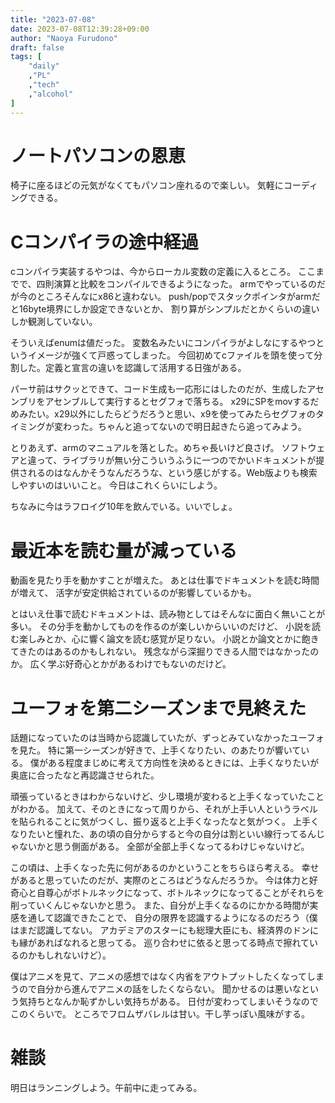 ```yaml
---
title: "2023-07-08"
date: 2023-07-08T12:39:28+09:00
author: "Naoya Furudono"
draft: false
tags: [
    "daily"
    ,"PL"
    ,"tech"
    ,"alcohol"
]
---
```


# ノートパソコンの恩恵

椅子に座るほどの元気がなくてもパソコン座れるので楽しい。
気軽にコーディングできる。

# Cコンパイラの途中経過

cコンパイラ実装するやつは、今からローカル変数の定義に入るところ。
ここまでで、四則演算と比較をコンパイルできるようになった。
armでやっているのだが今のところそんなにx86と違わない。
push/popでスタックポインタがarmだと16byte境界にしか設定できないとか、
割り算がシンプルだとかくらいの違いしか観測していない。

そういえばenumは値だった。
変数名みたいにコンパイラがよしなにするやつというイメージが強くて戸惑ってしまった。
今回初めてcファイルを頭を使って分割した。定義と宣言の違いを認識して活用する日強がある。

パーサ前はサクッとできて、コード生成も一応形にはしたのだが、生成したアセンブリをアセンブルして実行するとセグフォで落ちる。
x29にSPをmovするだめみたい。x29以外にしたらどうだろうと思い、x9を使ってみたらセグフォのタイミングが変わった。ちゃんと追ってないので明日起きたら追ってみよう。

とりあえず、armのマニュアルを落とした。めちゃ長いけど良さげ。
ソフトウェアと違って、ライブラリが無い分こういうふうに一つのでかいドキュメントが提供されるのはなんかそうなんだろうな、という感じがする。Web版よりも検索しやすいのはいいこと。
今日はこれくらいにしよう。

ちなみに今はラフロイグ10年を飲んでいる。いいでしょ。

# 最近本を読む量が減っている

動画を見たり手を動かすことが増えた。
あとは仕事でドキュメントを読む時間が増えて、
活字が安定供給されているのが影響しているかも。

とはいえ仕事で読むドキュメントは、読み物としてはそんなに面白く無いことが多い。
その分手を動かしてものを作るのが楽しいからいいのだけど、
小説を読む楽しみとか、心に響く論文を読む感覚が足りない。
小説とか論文とかに飽きてきたのはあるのかもしれない。
残念ながら深掘りできる人間ではなかったのか。
広く学ぶ好奇心とかがあるわけでもないのだけど。

# ユーフォを第二シーズンまで見終えた

話題になっていたのは当時から認識していたが、ずっとみていなかったユーフォを見た。
特に第一シーズンが好きで、上手くなりたい、のあたりが響いている。
僕がある程度まじめに考えて方向性を決めるときには、上手くなりたいが奥底に合ったなと再認識させられた。

頑張っているときはわからないけど、少し環境が変わると上手くなっていたことがわかる。
加えて、そのときになって周りから、それが上手い人というラベルを貼られることに気がつくし、振り返ると上手くなったなと気がつく。
上手くなりたいと憧れた、あの頃の自分からすると今の自分は割といい線行ってるんじゃないかと思う側面がある。
全部が全部上手くなってるわけじゃないけど。

この頃は、上手くなった先に何があるのかということをちらほら考える。
幸せがあると思っていたのだが、実際のところはどうなんだろうか。
今は体力と好奇心と自尊心がボトルネックになって、ボトルネックになってることがそれらを削っていくんじゃないかと思う。
また、自分が上手くなるのにかかる時間が実感を通して認識できたことで、
自分の限界を認識するようになるのだろう（僕はまだ認識してない。
アカデミアのスターにも総理大臣にも、経済界のドンにも縁があればなれると思ってる。
巡り合わせに依ると思ってる時点で擦れているのかもしれないけど）。

僕はアニメを見て、アニメの感想ではなく内省をアウトプットしたくなってしまうので自分から進んでアニメの話をしたくならない。
聞かせるのは悪いなという気持ちとなんか恥ずかしい気持ちがある。
日付が変わってしまいそうなのでこのくらいで。
ところでフロムザバレルは甘い。干し芋っぽい風味がする。

# 雑談

明日はランニングしよう。午前中に走ってみる。

